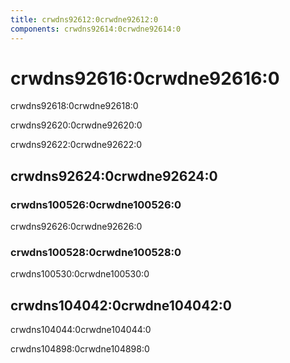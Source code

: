 ```yaml
---
title: crwdns92612:0crwdne92612:0
components: crwdns92614:0crwdne92614:0
---
```


# crwdns92616:0crwdne92616:0

<p class="description">crwdns92618:0crwdne92618:0</p>

crwdns92620:0crwdne92620:0

crwdns92622:0crwdne92622:0

## crwdns92624:0crwdne92624:0

### crwdns100526:0crwdne100526:0

crwdns92626:0crwdne92626:0

### crwdns100528:0crwdne100528:0

crwdns100530:0crwdne100530:0

## crwdns104042:0crwdne104042:0

crwdns104044:0crwdne104044:0

crwdns104898:0crwdne104898:0